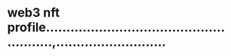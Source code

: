 # web3 nft profile.......................................................,...........................
